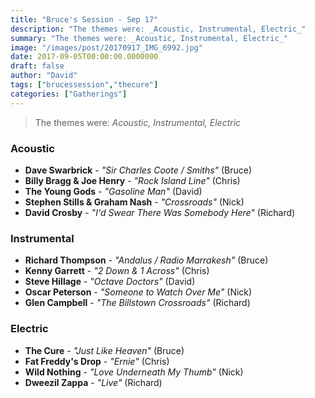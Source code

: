 ```yaml
---
title: "Bruce's Session - Sep 17"
description: "The themes were: _Acoustic, Instrumental, Electric_"
summary: "The themes were: _Acoustic, Instrumental, Electric_"
image: "/images/post/20170917_IMG_6992.jpg"
date: 2017-09-05T00:00:00.0000000
draft: false
author: "David"
tags: ["brucessession","thecure"]
categories: ["Gatherings"]
---
```

> The themes were: _Acoustic, Instrumental, Electric_
### Acoustic
- **Dave Swarbrick** - _"Sir Charles Coote / Smiths"_ (Bruce)
- **Billy Bragg & Joe Henry** - _"Rock Island Line"_ (Chris)
- **The Young Gods** - _"Gasoline Man"_ (David)
- **Stephen Stills & Graham Nash** - _"Crossroads"_ (Nick)
- **David Crosby** - _"I'd Swear There Was Somebody Here"_ (Richard)
### Instrumental
- **Richard Thompson** - _"Andalus / Radio Marrakesh"_ (Bruce)
- **Kenny Garrett** - _"2 Down & 1 Across"_ (Chris)
- **Steve Hillage** - _"Octave Doctors"_ (David)
- **Oscar Peterson** - _"Someone to Watch Over Me"_ (Nick)
- **Glen Campbell** - _"The Billstown Crossroads"_ (Richard)
### Electric
- **The Cure** - _"Just Like Heaven"_ (Bruce)
- **Fat Freddy's Drop** - _"Ernie"_ (Chris)
- **Wild Nothing** - _"Love Underneath My Thumb"_ (Nick)
- **Dweezil Zappa** - _"Live"_ (Richard)
